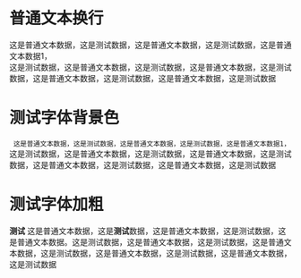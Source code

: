 # 普通文本换行
这是普通文本数据，这是测试数据，这是普通文本数据，这是测试数据，这是普通文本数据1，<br/>这是测试数据，这是普通文本数据，这是测试数据，这是普通文本数据，这是测试数据，这是普通文本数据，这是测试数据，这是普通文本数据，这是测试数据
# 测试字体背景色
`` 这是普通文本数据，这是测试数据，这是普通文本数据，这是测试数据，这是普通文本数据1，``<br/> 
这是测试数据，这是普通文本数据，这是测试数据，这是普通文本数据，这是测试数据，这是普通文本数据，这是测试数据，这是普通文本数据，这是测试数据
# 测试字体加粗
**测试**
这是普通文本数据，这是**测试**数据，这是普通文本数据，这是测试数据，这是普通文本数据。这是测试数据，这是普通文本数据，这是测试数据，这是普通文本数据，这是测试数据，这是普通文本数据，这是测试数据，这是普通文本数据，这是测试数据
